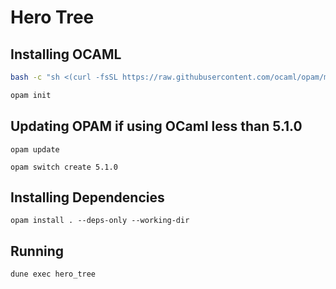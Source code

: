 # Hero Tree

## Installing OCAML

```bash
bash -c "sh <(curl -fsSL https://raw.githubusercontent.com/ocaml/opam/master/shell/install.sh)"
```

```bash
opam init
```

## Updating OPAM if using OCaml less than 5.1.0

```bassh
opam update
```

```bassh
opam switch create 5.1.0
```

## Installing Dependencies

```bassh
opam install . --deps-only --working-dir
```

## Running

```bash
dune exec hero_tree
```
